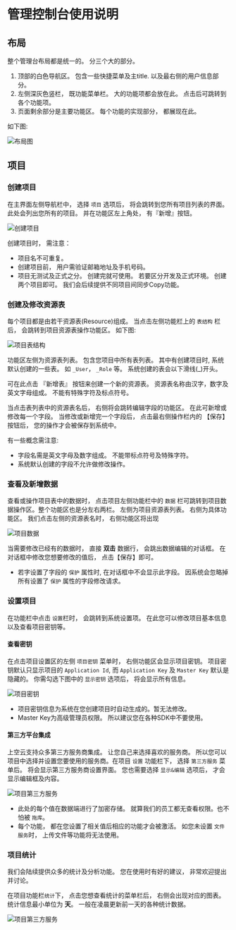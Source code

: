 # 管理控制台使用说明

## 布局
整个管理台布局都是统一的。 分三个大的部分。

1. 顶部的白色导航区。 包含一些快捷菜单及主title. 以及最右侧的用户信息部分。
2. 左侧深灰色竖栏， 既功能菜单栏。 大的功能项都会放在此。 点击后可跳转到各个功能项。 
3. 页面剩余部分是主要功能区。 每个功能的实现部分， 都展现在此。

如下图:

![布局图](http://7tebuf.com2.z0.glb.qiniucdn.com/console-tutorial/buju.jpg?imageView/2/h/200)


## 项目

### 创建项目
在主界面左侧导航栏中， 选择 `项目` 选项后， 将会跳转到您所有项目列表的界面。 此处会列出您所有的项目。 并在功能区左上角处， 有『新增』按钮。

![创建项目](http://7tebuf.com2.z0.glb.qiniucdn.com/console-tutorial/create-project.jpg?imageView/2/h/200)

创建项目时， 需注意：

* 项目名不可重复。 
* 创建项目前， 用户需验证邮箱地址及手机号码。 
* 项目无测试及正式之分。 创建完就可使用。 若要区分开发及正式环境。 创建两个项目即可。 我们会后续提供不同项目间同步Copy功能。

### 创建及修改资源表
每个项目都是由若干资源表(Resource)组成。 当点击左侧功能栏上的 `表结构` 栏后， 会跳转到项目资源表操作功能区。 如下图:

![项目表结构](http://7tebuf.com2.z0.glb.qiniucdn.com/console-tutorial/project-detail.jpg?imageView/2/h/300)

功能区左侧为资源表列表。 包含您项目中所有表列表。 其中有创建项目时, 系统默认创建的一些表。 如 `_User`， `_Role` 等。 系统创建的表会以下滑线(_)开头。

可在此点击 『新增表』 按钮来创建一个新的资源表。 资源表名称由汉字，数字及英文字母组成。 不能有特殊字符及标点符号。

当点击表列表中的资源表名后， 右侧将会跳转编辑字段的功能区。 在此可新增或修改每一个字段。 当修改或新增完一个字段后， 点击最右侧操作栏内的 【保存】按钮后， 您的操作才会被保存到系统中。

有一些概念需注意:

* 字段名需是英文字母及数字组成。 不能带标点符号及特殊字符。
* 系统默认创建的字段不允许做修改操作。 


### 查看及新增数据
查看或操作项目表中的数据时， 点击项目左侧功能栏中的 `数据` 栏可跳转到项目数据操作区。整个功能区也是分左右两栏。 左侧为项目资源表列表。 右侧为具体功能区。 我们点击左侧的资源表名时， 右侧功能区将出现

![项目数据](http://7tebuf.com2.z0.glb.qiniucdn.com/console-tutorial/project-data.jpg?imageView/2/h/200)

当需要修改已经有的数据时， 直接 **双击** 数据行， 会跳出数据编辑的对话框。 在对话框中修改您想要修改的值后， 点击【保存】即可。

* 若字设置了字段的 `保护` 属性时, 在对话框中不会显示此字段。 因系统会忽略掉所有设置了 `保护` 属性的字段修改请求。

### 设置项目
在功能栏中点击 `设置`栏时， 会跳转到系统设置项。 在此您可以修改项目基本信息以及查看项目密钥等。

#### 查看密钥
在点击项目设置区的左侧 `项目密钥` 菜单时， 右侧功能区会显示项目密钥。 项目密钥默认只显示项目的 `Application Id`, 而 `Application Key` 及 `Master Key` 默认是隐藏的。 你需勾选下图中的 `显示密钥` 选项后， 将会显示所有信息。

![项目密钥](http://7tebuf.com2.z0.glb.qiniucdn.com/console-tutorial/project-security.jpg?imageView/2/h/200)

* 项目密钥信息为系统在您创建项目时自动生成的。暂无法修改。
* Master Key为高级管理员权限。 所以建议您在各种SDK中不要使用。

#### 第三方平台集成
上空云支持众多第三方服务商集成。 让您自己来选择喜欢的服务商。 所以您可以项目中选择并设置您要使用的服务商。在项目 `设置` 功能栏下， 选择 `第三方服务` 菜单后。 将会显示第三方服务商设置界面。 您也需要选择 `显示&编辑` 选项后， 才会显示编辑框及内容。

![项目第三方服务](http://7tebuf.com2.z0.glb.qiniucdn.com/console-tutorial/project-vendor.jpg?imageView/2/h/300)

* 此处的每个值在数据端进行了加密存储。 就算我们的员工都无查看权限。也不怕被 `拖库`。
* 每个功能， 都在您设置了相关值后相应的功能才会被激活。 如您未设置 `文件服务`时， 上传文件等功能将无法使用。

### 项目统计
我们会陆续提供众多的统计及分析功能。 您在使用时有好的建议， 非常欢迎提出并讨论。 

在项目功能栏`统计`下， 点击您想查看统计的菜单栏后， 右侧会出现对应的图表。统计信息最小单位为 **天**。 一般在凌晨更新前一天的各种统计数据。

![项目第三方服务](http://7tebuf.com2.z0.glb.qiniucdn.com/console-tutorial/project-statistics.jpg?imageView/2/h/300)


